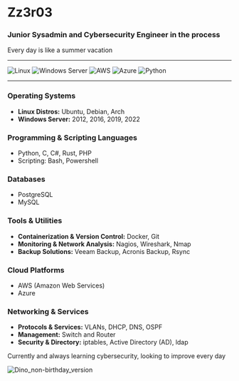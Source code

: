 # Zz3r03
### Junior Sysadmin and Cybersecurity Engineer in the process
Every day is like a summer vacation

---


![Linux](https://img.shields.io/badge/Linux-0E0620?style=for-the-badge&logo=linux&logoColor=white)
![Windows Server](https://img.shields.io/badge/Windows_Server-0078D6?style=for-the-badge&logo=windows&logoColor=white)
![AWS](https://img.shields.io/badge/AWS-232F3E?style=for-the-badge&logo=amazon-aws&logoColor=white)
![Azure](https://img.shields.io/badge/Azure-0089D6?style=for-the-badge&logo=microsoft-azure&logoColor=white)
![Python](https://img.shields.io/badge/Python-3776AB?style=for-the-badge&logo=python&logoColor=white)

---

### Operating Systems
- **Linux Distros:** Ubuntu, Debian, Arch
- **Windows Server:** 2012, 2016, 2019, 2022

### Programming & Scripting Languages
- Python, C, C#, Rust, PHP
- Scripting: Bash, Powershell

### Databases
- PostgreSQL
- MySQL

### Tools & Utilities
- **Containerization & Version Control:** Docker, Git
- **Monitoring & Network Analysis:** Nagios, Wireshark, Nmap
- **Backup Solutions:** Veeam Backup, Acronis Backup, Rsync

### Cloud Platforms
- AWS (Amazon Web Services)
- Azure

### Networking & Services
- **Protocols & Services:** VLANs, DHCP, DNS, OSPF
- **Management:** Switch and Router
- **Security & Directory:** iptables, Active Directory (AD), ldap

Currently and always learning cybersecurity, looking to improve every day


![Dino_non-birthday_version](https://github.com/Zz3r03/Zz3r03/assets/84497899/408d2884-c77e-4110-ba3d-217ff2240fb8)
